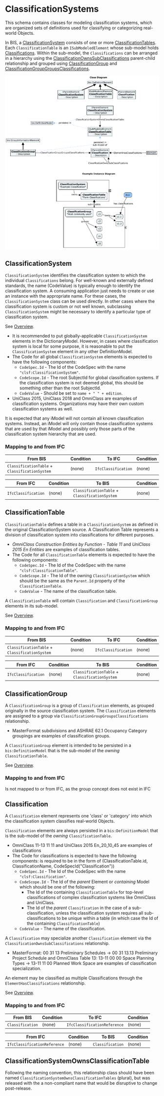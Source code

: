 ﻿---
noEditThisPage: true
remarksTarget: ClassificationSystems.ecschema.md
---

# ClassificationSystems

This schema contains classes for modeling classification systems, which are organized sets of definitions used for classifying or categorizing real-world Objects.

In BIS, a [ClassificationSystem](#classificationsystem) consists of one or more [ClassificationTables](#classificationtable). Each `ClassificationTable` is an `ISubModeledElement` whose sub-model holds [Classifications](#classification). Within the sub-model, the `Classifications` can be arranged in a hierarchy using the [ClassificationOwnsSubClassifications](#classificationownssubclassifications) parent-child relationship and grouped using [ClassificationGroup](#classificationgroup) and [ClassificationGroupGroupsClassifications](#classificationgroupgroupsclassifications).

![Class and Instance Diagrams](./media/classification-systems.png)

## ClassificationSystem

`ClassificationSystem` identifies the classification system to which the individual `Classifications` belong.
For well-known and externally defined standards, the name (CodeValue) is typically enough to identify the classification system. A consuming application just needs to create or use an instance with the appropriate name. For these cases, the `ClassificationSystem` class can be used directly.
In other cases where the classification system is custom or not well known, subclassing `ClassificationSystem` might be necessary to identify a particular type of classification system.

See [Overview](#classificationsystems).

- It is recommended to put globally-applicable `ClassificationSystem` elements in the DictionaryModel. However, in cases where classification system is local for some purpose, it is reasonable to put the `ClassificationSystem` element in any other DefinitionModel.
- The Code for all global `ClassificationSystem` elements is expected to have the following components:
  - `CodeSpec.Id` - The Id of the CodeSpec with the name `"clsf:ClassificationSystem"`.
  - `CodeScope.Id` - The root SubjectId for global classification systems. If the classification system is not deemed global, this should be something other than the root SubjectId.
  - `CodeValue` - Should be set to `name + " " + edition`.
- UniClass 2015, UniClass 2018 and OmniClass are examples of classification systems. Organizations may have their own custom classification systems as well.

It is expected that any iModel will not contain all known classification systems. Instead, an iModel will only contain those classification systems that are used by that iModel and possibly only those parts of the classification system hierarchy that are used.

### Mapping to and from IFC

| From BIS    | Condition | To IFC    | Condition |
| ----------- | --------- | --------- | --------- |
| `ClassificationTable` + `ClassificationSystem`  | (none) | `IfcClassification` | (none) |

| From IFC  | Condition | To BIS    | Condition |
| --------- | --------- | --------- | --------- |
| `IfcClassification` | (none) | `ClassificationTable` + `ClassificationSystem` | (none) |

## ClassificationTable

`ClassificationTable` defines a table in a `ClassificationSystem` as defined in the original ClassificationSystem source. A Classification Table represents a division of classification system into classifications for different purposes.

- *OmniClass Construction Entities by Function - Table 11* and *UniClass 2015 En Entities* are examples of classification tables.
- The Code for all `ClassificationTable` elements is expected to have the following components:
  - `CodeSpec.Id` - The Id of the CodeSpec with the name `"clsf:ClassificationTable"`.
  - `CodeScope.Id` - The Id of the owning `ClassificationSystem` which should be the same as the `Parent.Id` property of the `ClassificationTable`.
  - `CodeValue` - The name of the classification table.

A `ClassificationTable` will contain `Classification` and `ClassificationGroup` elements in its sub-model.

See [Overview](#classificationsystems).

### Mapping to and from IFC

| From BIS    | Condition | To IFC    | Condition |
| ----------- | --------- | --------- | --------- |
| `ClassificationTable` + `ClassificationSystem`  | (none) | `IfcClassification` | (none) |

| From IFC  | Condition | To BIS    | Condition |
| --------- | --------- | --------- | --------- |
| `IfcClassification` | (none) | `ClassificationTable` + `ClassificationSystem` | (none) |

## ClassificationGroup

A `ClassificationGroup` is a group of `Classification` elements, as grouped originally in the source classification system. The `Classification` elements are assigned to a group via `ClassificationGroupGroupsClassifications` relationship.

- MasterFormat subdivisions and ASHRAE 62.1 Occupancy Category groupings are examples of classification groups.

A `ClassificationGroup` element is intended to be persisted in a `bis:DefinitionModel` that is the sub-model of the *owning* `ClassificationTable`.

See [Overview](#classificationsystems).

### Mapping to and from IFC

Is not mapped to or from IFC, as the group concept does not exist in IFC

## Classification

A `Classification` element represents one 'class' or 'category' into which the classification system classifies real-world Objects.

`Classification` elements are always persisted in a `bis:DefinitionModel` that is the sub-model of the *owning* `ClassificationTable`.

- OmniClass 11-13 11 11 and UniClass 2015 En_20_10_45 are examples of classifications
- The Code for classifications is expected to have the following components: is required to be in the form of (ClassificationTable.id, ClassificationName, CodeSpecId("Classification"))
  - `CodeSpec.Id` - The Id of the CodeSpec with the name `"clsf:Classification"`.
  - `CodeScope.Id` - The Id of the *parent* Element or *containing* Model which should be one of the following:
    - The Id of the containing `ClassificationTable` for top-level classifications of complex classification systems like OmniClass and UniClass.
    - The Id of the *parent* `Classification` in the case of a sub-classification, unless the classification system requires all sub-classifications to be unique within a table (in which case the Id of the containing `ClassificationTable`)
  - `CodeValue` - The name of the classification.

A `Classification` may specialize another `Classification` element via the `ClassificationOwnsSubClassifications` relationship.

- MasterFormat: 00 31 13 Preliminary Schedules -> 00 31 13.13 Preliminary Project Schedule and OmniClass Table 13: 13-11 00 00 Space Planning Types -> 13-11 11 00 Planned Work Space are examples of classification specialization.

An element may be classified as multiple Classifications through the `ElementHasClassifications` relationship.

See [Overview](#classificationsystems).

### Mapping to and from IFC

| From BIS    | Condition | To IFC    | Condition |
| ----------- | --------- | --------- | --------- |
| `Classification`  | (none) | `IfcClassificationReference` | (none) |

| From IFC  | Condition | To BIS    | Condition |
| --------- | --------- | --------- | --------- |
| `IfcClassificationReference` | (none) | `Classification` | (none) |

## ClassificationSystemOwnsClassificationTable

Following the naming convention, this relationship class should have been named `ClassificationSystemOwnsClassificationTables` (plural), but was released with the a non-compliant name that would be disruptive to change post-release.
